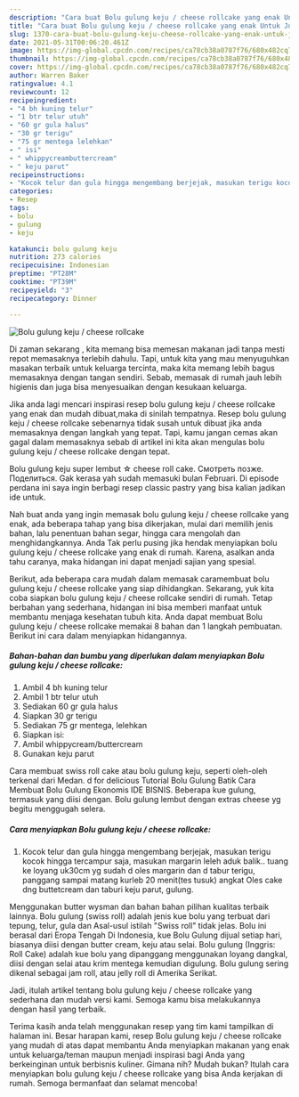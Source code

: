 ```yaml
---
description: "Cara buat Bolu gulung keju / cheese rollcake yang enak Untuk Jualan"
title: "Cara buat Bolu gulung keju / cheese rollcake yang enak Untuk Jualan"
slug: 1370-cara-buat-bolu-gulung-keju-cheese-rollcake-yang-enak-untuk-jualan
date: 2021-05-31T00:06:20.461Z
image: https://img-global.cpcdn.com/recipes/ca78cb38a0787f76/680x482cq70/bolu-gulung-keju-cheese-rollcake-foto-resep-utama.jpg
thumbnail: https://img-global.cpcdn.com/recipes/ca78cb38a0787f76/680x482cq70/bolu-gulung-keju-cheese-rollcake-foto-resep-utama.jpg
cover: https://img-global.cpcdn.com/recipes/ca78cb38a0787f76/680x482cq70/bolu-gulung-keju-cheese-rollcake-foto-resep-utama.jpg
author: Warren Baker
ratingvalue: 4.1
reviewcount: 12
recipeingredient:
- "4 bh kuning telur"
- "1 btr telur utuh"
- "60 gr gula halus"
- "30 gr terigu"
- "75 gr mentega lelehkan"
- " isi"
- " whippycreambuttercream"
- " keju parut"
recipeinstructions:
- "Kocok telur dan gula hingga mengembang berjejak, masukan terigu kocok hingga tercampur saja, masukan margarin leleh aduk balik.. tuang ke loyang uk30cm yg sudah d oles margarin dan d tabur terigu, panggang sampai matang kurleb 20 menit(tes tusuk) angkat Oles cake dng buttetcream dan taburi keju parut, gulung."
categories:
- Resep
tags:
- bolu
- gulung
- keju

katakunci: bolu gulung keju 
nutrition: 273 calories
recipecuisine: Indonesian
preptime: "PT28M"
cooktime: "PT39M"
recipeyield: "3"
recipecategory: Dinner

---
```



![Bolu gulung keju / cheese rollcake](https://img-global.cpcdn.com/recipes/ca78cb38a0787f76/680x482cq70/bolu-gulung-keju-cheese-rollcake-foto-resep-utama.jpg)

Di zaman  sekarang , kita memang bisa memesan makanan jadi tanpa mesti repot memasaknya terlebih dahulu. Tapi, untuk kita yang mau menyuguhkan masakan terbaik untuk keluarga tercinta, maka kita memang lebih bagus memasaknya dengan tangan sendiri. Sebab, memasak di rumah jauh lebih higienis dan juga bisa menyesuaikan dengan kesukaan keluarga.

Jika anda lagi mencari inspirasi resep bolu gulung keju / cheese rollcake yang enak dan mudah dibuat,maka di sinilah tempatnya. Resep bolu gulung keju / cheese rollcake  sebenarnya tidak susah untuk dibuat jika anda memasaknya dengan langkah yang tepat. Tapi, kamu jangan cemas akan gagal dalam memasaknya 
sebab di artikel ini kita akan mengulas bolu gulung keju / cheese rollcake dengan tepat.  

Bolu gulung keju super lembut ☆ cheese roll cake. Смотреть позже. Поделиться. Gak kerasa yah sudah memasuki bulan Februari. Di episode perdana ini saya ingin berbagi resep classic pastry yang bisa kalian jadikan ide untuk.

Nah buat anda yang ingin memasak bolu gulung keju / cheese rollcake yang enak, ada beberapa tahap yang bisa dikerjakan, mulai dari memilih jenis bahan, lalu penentuan bahan segar, hingga cara mengolah dan menghidangkannya. Anda Tak perlu pusing jika hendak menyiapkan bolu gulung keju / cheese rollcake yang enak di rumah. Karena, asalkan anda  tahu caranya, maka hidangan ini dapat menjadi sajian yang spesial.

Berikut, ada beberapa cara mudah dalam memasak caramembuat bolu gulung keju / cheese rollcake yang siap dihidangkan. Sekarang, yuk kita coba siapkan bolu gulung keju / cheese rollcake sendiri di rumah. Tetap berbahan yang sederhana, hidangan ini bisa memberi manfaat untuk membantu menjaga kesehatan tubuh kita. Anda dapat membuat Bolu gulung keju / cheese rollcake memakai 8 bahan dan 1 langkah pembuatan. Berikut ini cara dalam menyiapkan hidangannya.

<!--inarticleads1-->

##### Bahan-bahan dan bumbu yang diperlukan dalam menyiapkan Bolu gulung keju / cheese rollcake:

1. Ambil 4 bh kuning telur
1. Ambil 1 btr telur utuh
1. Sediakan 60 gr gula halus
1. Siapkan 30 gr terigu
1. Sediakan 75 gr mentega, lelehkan
1. Siapkan  isi:
1. Ambil  whippycream/buttercream
1. Gunakan  keju parut


Cara membuat swiss roll cake atau bolu gulung keju, seperti oleh-oleh terkenal dari Medan. d for delicious Tutorial Bolu Gulung Batik Cara Membuat Bolu Gulung Ekonomis IDE BISNIS. Beberapa kue gulung, termasuk yang diisi dengan. Bolu gulung lembut dengan extras cheese yg begitu menggugah selera. 

<!--inarticleads2-->

##### Cara menyiapkan Bolu gulung keju / cheese rollcake:

1. Kocok telur dan gula hingga mengembang berjejak, masukan terigu kocok hingga tercampur saja, masukan margarin leleh aduk balik.. tuang ke loyang uk30cm yg sudah d oles margarin dan d tabur terigu, panggang sampai matang kurleb 20 menit(tes tusuk) angkat Oles cake dng buttetcream dan taburi keju parut, gulung.


Menggunakan butter wysman dan bahan bahan pilihan kualitas terbaik lainnya. Bolu gulung (swiss roll) adalah jenis kue bolu yang terbuat dari tepung, telur, gula dan Asal-usul istilah &#34;Swiss roll&#34; tidak jelas. Bolu ini berasal dari Eropa Tengah Di Indonesia, kue Bolu Gulung dijual setiap hari, biasanya diisi dengan butter cream, keju atau selai. Bolu gulung (Inggris: Roll Cake) adalah kue bolu yang dipanggang menggunakan loyang dangkal, diisi dengan selai atau krim mentega kemudian digulung. Bolu gulung sering dikenal sebagai jam roll, atau jelly roll di Amerika Serikat. 

Jadi, itulah artikel tentang  bolu gulung keju / cheese rollcake  yang sederhana dan mudah versi kami. Semoga kamu bisa melakukannya dengan hasil yang terbaik. 

Terima kasih anda telah menggunakan resep yang tim kami tampilkan di halaman ini. Besar harapan kami, resep  Bolu gulung keju / cheese rollcake yang mudah di atas dapat membantu Anda menyiapkan makanan yang enak untuk keluarga/teman maupun menjadi inspirasi bagi Anda yang berkeinginan untuk berbisnis kuliner. Gimana nih? Mudah bukan? Itulah cara menyiapkan bolu gulung keju / cheese rollcake yang bisa Anda kerjakan di rumah. Semoga bermanfaat dan selamat mencoba!

